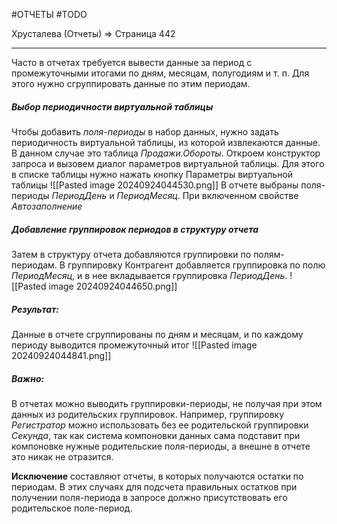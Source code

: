 #ОТЧЕТЫ #TODO 

Хрусталева (Отчеты) => Страница 442

---

Часто в отчетах требуется вывести данные за период с промежуточными итогами по дням, месяцам, полугодиям и т. п. Для этого нужно сгруппировать данные по этим периодам.

##### Выбор периодичности виртуальной таблицы
Чтобы добавить *поля-периоды* в набор данных, нужно задать периодичность виртуальной таблицы, из которой извлекаются данные. В данном случае это таблица *Продажи.Обороты*. 
Откроем конструктор запроса и вызовем диалог параметров виртуальной таблицы. Для этого в списке таблицы нужно нажать кнопку Параметры виртуальной таблицы
![[Pasted image 20240924044530.png]]
В отчете выбраны поля-периоды *ПериодДень* и *ПериодМесяц*. При включенном свойстве *Автозаполнение*

##### Добавление группировок периодов в структуру отчета
Затем в структуру отчета добавляются группировки по полям-периодам. В группировку Контрагент добавляется группировка по полю *ПериодМесяц*, и в нее вкладывается группировка *ПериодДень*.
![[Pasted image 20240924044650.png]]

##### Результат:
Данные в отчете сгруппированы по дням и месяцам, и по каждому периоду выводится промежуточный итог
![[Pasted image 20240924044841.png]]

##### Важно: 
В отчетах можно выводить группировки-периоды, не получая при этом данных из родительских группировок. Например, группировку *Регистратор* можно использовать без ее родительской группировки *Секунда*, так как система компоновки данных сама подставит при компоновке нужные родительские поля-периоды, а внешне в отчете это никак не отразится. 

**Исключение** составляют отчеты, в которых получаются остатки по периодам. В этих случаях для подсчета правильных остатков при получении поля-периода в запросе должно присутствовать его родительское поле-период.